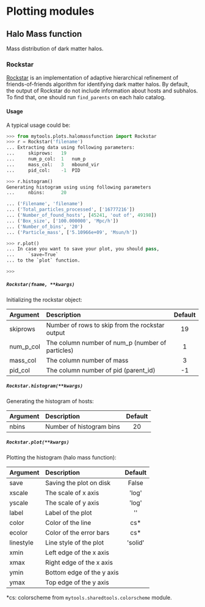 # Plotting modules

## Halo Mass function
Mass distribution of dark matter halos.

### Rockstar
[Rockstar](https://bitbucket.org/gfcstanford/rockstar) is an implementation of
adaptive hierarchical refinement of friends-of-friends algorithm for identifying
dark matter halos. By default, the output of Rockstar do not include information
about hosts and subhalos. To find that, one should run `find_parents` on each
halo catalog.

#### Usage
A typical usage could be:

```python
>>> from mytools.plots.halomassfunction import Rockstar
>>> r = Rockstar('filename')
... Extracting data using following parameters:
...     skiprows:  	19
...     num_p_col: 	1	num_p
...     mass_col:  	3	mbound_vir
...     pid_col:   	-1	PID

>>> r.histogram()
Generating histogram using using following parameters
...     nbins:     	20

... ('Filename', 'filename')
... ('Total_particles_processed', ['16777216'])
... ('Number_of_found_hosts', [45241, 'out of', 49198])
... ('Box_size', ['100.000000', 'Mpc/h'])
... ('Number_of_bins', '20')
... ('Particle_mass', ['5.10966e+09', 'Msun/h'])

>>> r.plot()
... In case you want to save your plot, you should pass,
...     `save=True`
... to the `plot` function.

>>>
```

##### `Rockstar(fname, **kwargs)`
Initializing the rockstar object:

| Argument      | Description                                       | Default |
| :------------ | :------------------------------------------------ | :-----: |
| skiprows      | Number of rows to skip from the rockstar output   | 19      |
| num\_p\_col   | The column number of num\_p (number of particles) | 1       |
| mass\_col     | The column number of mass                         | 3       |
| pid\_col      | The column number of pid (parent_id)              | -1      |

##### `Rockstar.histogram(**kwargs)`
Generating the histogram of hosts:

| Argument      | Description                                       | Default |
| :------------ | :------------------------------------------------ | :-----: |
| nbins         | Number of histogram bins                          | 20      |

##### `Rockstar.plot(**kwargs)`
Plotting the histogram (halo mass function):

| Argument      | Description                                       | Default |
| :------------ | :------------------------------------------------ | :-----: |
| save          | Saving the plot on disk                           | False   |
| xscale        | The scale of x axis                               | 'log'   |
| yscale        | The scale of y axis                               | 'log'   |
| label         | Label of the plot                                 | ''      |
| color         | Color of the line                                 | cs*     |
| ecolor        | Color of the error bars                           | cs*     |
| linestyle     | Line style of the plot                            | 'solid' |
| xmin          | Left edge of the x axis                           |         |
| xmax          | Right edge of the x axis                          |         |
| ymin          | Bottom edge of the y axis                         |         |
| ymax          | Top edge of the y axis                            |         |

*cs: colorscheme from `mytools.sharedtools.colorscheme` module.
